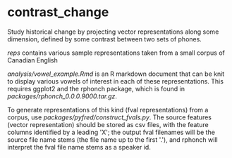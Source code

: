 # contrast_change

Study historical change by projecting vector representations along some
dimension, defined by some contrast between two sets of phones.

*reps* contains various sample representations taken from a small corpus of
Canadian English

*analysis/vowel_example.Rmd* is an R markdown document that can be knit to
display various vowels of interest in each of these representations. This
requires ggplot2 and the rphonch package, which is found in
*packages/rphonch_0.0.0.9000.tar.gz*.

To generate representations of this kind (fval representations) from a corpus,
use *packages/pyfred/construct_fvals.py*. The source features
(vector representation) should be stored as csv files, with the feature columns
identified by a leading 'X'; the output fval filenames will be the 
source file name stems (the file name up to the first '.'), and rphonch will
interpret the fval file name stems as a speaker id.